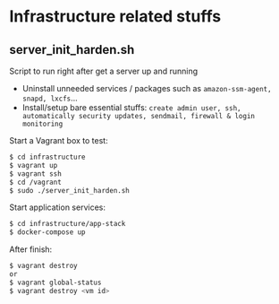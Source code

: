 # Infrastructure related stuffs

## server_init_harden.sh

Script to run right after get a server up and running

- Uninstall unneeded services / packages such as `amazon-ssm-agent, snapd, lxcfs`...
- Install/setup bare essential stuffs: `create admin user, ssh, automatically security updates, sendmail, firewall & login monitoring`

Start a Vagrant box to test:

```bash
$ cd infrastructure
$ vagrant up
$ vagrant ssh
$ cd /vagrant
$ sudo ./server_init_harden.sh
```

Start application services:

```bash
$ cd infrastructure/app-stack
$ docker-compose up
```

After finish:

```bash
$ vagrant destroy
or
$ vagrant global-status
$ vagrant destroy <vm id>
```
